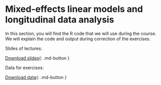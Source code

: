 # Mixed-effects linear models and longitudinal data analysis

In this section, you will find the R code that we will use during the course. We will explain the code and output during correction of the exercises.

Slides of lectures:

[Download slides](assets/pdf/EA_062022_TW_ad.pdf){: .md-button }

Data for exercises:

[Download data](assets/exercises/data.zip){: .md-button }